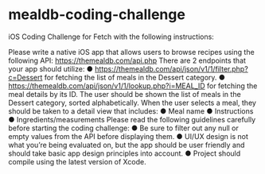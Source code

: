 # mealdb-coding-challenge
iOS Coding Challenge for Fetch with the following instructions:

Please write a native iOS app that allows users to browse recipes using the following API:
https://themealdb.com/api.php
There are 2 endpoints that your app should utilize:
● https://themealdb.com/api/json/v1/1/filter.php?c=Dessert for fetching the list of meals in the
Dessert category.
● https://themealdb.com/api/json/v1/1/lookup.php?i=MEAL_ID for fetching the meal details by its
ID.
The user should be shown the list of meals in the Dessert category, sorted alphabetically.
When the user selects a meal, they should be taken to a detail view that includes:
● Meal name
● Instructions
● Ingredients/measurements
Please read the following guidelines carefully before starting the coding challenge:
● Be sure to filter out any null or empty values from the API before displaying them.
● UI/UX design is not what you’re being evaluated on, but the app should be user friendly and
should take basic app design principles into account.
● Project should compile using the latest version of Xcode.
